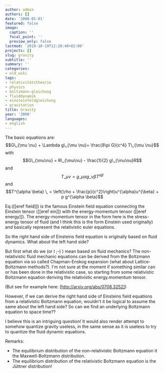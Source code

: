 ```yaml
---
author: admin
authors: []
date: '2008-01-01'
featured: false
image:
  caption: ''
  focal_point: ''
  preview_only: false
lastmod: '2019-10-19T12:28:40+02:00'
projects: []
slug: gravity
subtitle: ''
summary: ''
categories:
- old_wiki
tags:
- relativitätstheorie
- physics
- boltzmann-gleichung
- fluiddynamik
- einsteinfeldgleichung
- gravitation
title: Gravity
year: '2008'
languages:
- english
---
```


The basic equations are:
$$G\_{\mu \nu} + \Lambda g\_{\mu \nu}= \frac{8\pi G}{c^4} T\_{\mu \nu}$$
with
$$G\_{\mu\nu} = R\_{\mu\nu} - \frac{1}{2} g\_{\mu\nu}R$$
and
$$T\_{\mu \nu} = g\_{\mu \alpha} g\_{\nu \beta} T^{\alpha \beta}$$
and
$$T^{\alpha \beta} \, = \left(\rho + \frac{p}{c^2}\right)u^{\alpha}u^{\beta} + p g^{\alpha \beta}$$

Eq.([[eref field]]) is the famous Einstein field equation connecting the Einstein tensor ([[eref ein]]) with the energy-momentum tensor ([[eref energy]]). The energy-momentum tensor in the form here is the stress-energy tensor of fluid (and I think this is the form Einstein used originally) and basically represent the relativistic euler equations.

So the right  hand side of Einsteins field equation is originally based on fluid dynamics.   What about the left hand side?

But first what do we (or I ;-) ) mean based on fluid mechanics? The non-relativistic fluid mechanic equations can be derived from the Boltzmann equation via so called Chapman-Enskog expansion (what about Lattice-Boltzmann methods?). I'm not sure at the moment if something similar can or has been done in the relativistic case, so starting from some relativistic Boltzmann equation deriving the relativistic energy.momentum tensor.

(But see for example here: [http://arxiv.org/abs/0708.3252])

However, if we can derive the right hand side of Einsteins field equations from a relativistic Boltzmann equation, wouldn't it be logical to assume the same about the left hand side? So can we find an underlying Boltzmann equation to space time??

I believe this is an intriguing question! It would also render attempt to somehow quantize gravity useless, in the same sense as it is useless to try to quantize the fluid dynamic equations.

Remarks:

* The equilibrium distribution of the non-relativistic Boltzmann equation it the Maxwell-Boltzmann distribution.
* The equilibrium distribution of the relativistic Boltzmann equation is the Jüttner distribution!